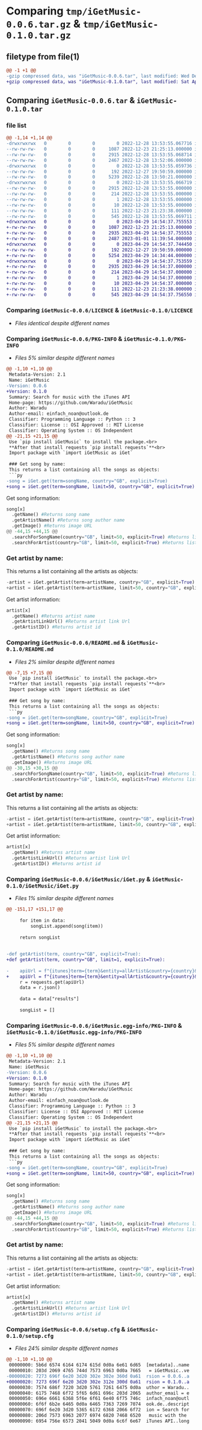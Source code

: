 # Comparing `tmp/iGetMusic-0.0.6.tar.gz` & `tmp/iGetMusic-0.1.0.tar.gz`

## filetype from file(1)

```diff
@@ -1 +1 @@
-gzip compressed data, was "iGetMusic-0.0.6.tar", last modified: Wed Dec 28 13:53:55 2022, max compression
+gzip compressed data, was "iGetMusic-0.1.0.tar", last modified: Sat Apr 29 14:54:37 2023, max compression
```

## Comparing `iGetMusic-0.0.6.tar` & `iGetMusic-0.1.0.tar`

### file list

```diff
@@ -1,14 +1,14 @@
-drwxrwxrwx   0        0        0        0 2022-12-28 13:53:55.067716 iGetMusic-0.0.6/
--rw-rw-rw-   0        0        0     1087 2022-12-23 21:25:13.000000 iGetMusic-0.0.6/LICENCE
--rw-rw-rw-   0        0        0     2915 2022-12-28 13:53:55.068714 iGetMusic-0.0.6/PKG-INFO
--rw-rw-rw-   0        0        0     2467 2022-12-28 13:52:06.000000 iGetMusic-0.0.6/README.md
-drwxrwxrwx   0        0        0        0 2022-12-28 13:53:55.059736 iGetMusic-0.0.6/iGetMusic/
--rw-rw-rw-   0        0        0      192 2022-12-27 19:50:59.000000 iGetMusic-0.0.6/iGetMusic/__init__.py
--rw-rw-rw-   0        0        0     5239 2022-12-28 13:50:21.000000 iGetMusic-0.0.6/iGetMusic/iGet.py
-drwxrwxrwx   0        0        0        0 2022-12-28 13:53:55.066719 iGetMusic-0.0.6/iGetMusic.egg-info/
--rw-rw-rw-   0        0        0     2915 2022-12-28 13:53:55.000000 iGetMusic-0.0.6/iGetMusic.egg-info/PKG-INFO
--rw-rw-rw-   0        0        0      214 2022-12-28 13:53:55.000000 iGetMusic-0.0.6/iGetMusic.egg-info/SOURCES.txt
--rw-rw-rw-   0        0        0        1 2022-12-28 13:53:55.000000 iGetMusic-0.0.6/iGetMusic.egg-info/dependency_links.txt
--rw-rw-rw-   0        0        0       10 2022-12-28 13:53:55.000000 iGetMusic-0.0.6/iGetMusic.egg-info/top_level.txt
--rw-rw-rw-   0        0        0      111 2022-12-23 21:23:38.000000 iGetMusic-0.0.6/pyproject.toml
--rw-rw-rw-   0        0        0      545 2022-12-28 13:53:55.069711 iGetMusic-0.0.6/setup.cfg
+drwxrwxrwx   0        0        0        0 2023-04-29 14:54:37.755553 iGetMusic-0.1.0/
+-rw-rw-rw-   0        0        0     1087 2022-12-23 21:25:13.000000 iGetMusic-0.1.0/LICENCE
+-rw-rw-rw-   0        0        0     2935 2023-04-29 14:54:37.755553 iGetMusic-0.1.0/PKG-INFO
+-rw-rw-rw-   0        0        0     2487 2023-01-01 11:39:54.000000 iGetMusic-0.1.0/README.md
+drwxrwxrwx   0        0        0        0 2023-04-29 14:54:37.744450 iGetMusic-0.1.0/iGetMusic/
+-rw-rw-rw-   0        0        0      192 2022-12-27 19:50:59.000000 iGetMusic-0.1.0/iGetMusic/__init__.py
+-rw-rw-rw-   0        0        0     5254 2023-04-29 14:34:44.000000 iGetMusic-0.1.0/iGetMusic/iGet.py
+drwxrwxrwx   0        0        0        0 2023-04-29 14:54:37.753559 iGetMusic-0.1.0/iGetMusic.egg-info/
+-rw-rw-rw-   0        0        0     2935 2023-04-29 14:54:37.000000 iGetMusic-0.1.0/iGetMusic.egg-info/PKG-INFO
+-rw-rw-rw-   0        0        0      214 2023-04-29 14:54:37.000000 iGetMusic-0.1.0/iGetMusic.egg-info/SOURCES.txt
+-rw-rw-rw-   0        0        0        1 2023-04-29 14:54:37.000000 iGetMusic-0.1.0/iGetMusic.egg-info/dependency_links.txt
+-rw-rw-rw-   0        0        0       10 2023-04-29 14:54:37.000000 iGetMusic-0.1.0/iGetMusic.egg-info/top_level.txt
+-rw-rw-rw-   0        0        0      111 2022-12-23 21:23:38.000000 iGetMusic-0.1.0/pyproject.toml
+-rw-rw-rw-   0        0        0      545 2023-04-29 14:54:37.756550 iGetMusic-0.1.0/setup.cfg
```

### Comparing `iGetMusic-0.0.6/LICENCE` & `iGetMusic-0.1.0/LICENCE`

 * *Files identical despite different names*

### Comparing `iGetMusic-0.0.6/PKG-INFO` & `iGetMusic-0.1.0/PKG-INFO`

 * *Files 5% similar despite different names*

```diff
@@ -1,10 +1,10 @@
 Metadata-Version: 2.1
 Name: iGetMusic
-Version: 0.0.6
+Version: 0.1.0
 Summary: Search for music with the iTunes API
 Home-page: https://github.com/Waradu/iGetMusic
 Author: Waradu
 Author-email: einfach_noan@outlook.de
 Classifier: Programming Language :: Python :: 3
 Classifier: License :: OSI Approved :: MIT License
 Classifier: Operating System :: OS Independent
@@ -21,15 +21,15 @@
 Use `pip install iGetMusic` to install the package.<br>
 **After that install requests `pip install requests`**<br>
 Import package with `import iGetMusic as iGet`
 
 ### Get song by name:
 This returns a list containing all the songs as objects:
 ```py
-song = iGet.get(term=songName, country="GB", explicit=True)
+song = iGet.get(term=songName, limit=50, country="GB", explicit=True)
 ```
 Get song information:
 ```py
 song[x]
   .getName() #Returns song name
   .getArtistName() #Returns song author name
   .getImage() #Returns image URL
@@ -44,15 +44,15 @@
   .searchForSongName(country="GB", limit=50, explicit=True) #Returns list with "limit" amount of songs based on song name as objects
   .searchForArtist(country="GB", limit=50, explicit=True) #Returns list with "limit" amount of artists based on song author name as objects
 ```
 
 ### Get artist by name:
 This returns a list containing all the artists as objects:
 ```py
-artist = iGet.getArtist(term=artistName, country="GB", explicit=True)
+artist = iGet.getArtist(term=artistName, limit=50, country="GB", explicit=True)
 ```
 Get artist information:
 ```py
 artist[x]
   .getName() #Returns artist name
   .getArtistLinkUrl() #Returns artist link Url
   .getArtistID() #Returns artist id
```

### Comparing `iGetMusic-0.0.6/README.md` & `iGetMusic-0.1.0/README.md`

 * *Files 2% similar despite different names*

```diff
@@ -7,15 +7,15 @@
 Use `pip install iGetMusic` to install the package.<br>
 **After that install requests `pip install requests`**<br>
 Import package with `import iGetMusic as iGet`
 
 ### Get song by name:
 This returns a list containing all the songs as objects:
 ```py
-song = iGet.get(term=songName, country="GB", explicit=True)
+song = iGet.get(term=songName, limit=50, country="GB", explicit=True)
 ```
 Get song information:
 ```py
 song[x]
   .getName() #Returns song name
   .getArtistName() #Returns song author name
   .getImage() #Returns image URL
@@ -30,15 +30,15 @@
   .searchForSongName(country="GB", limit=50, explicit=True) #Returns list with "limit" amount of songs based on song name as objects
   .searchForArtist(country="GB", limit=50, explicit=True) #Returns list with "limit" amount of artists based on song author name as objects
 ```
 
 ### Get artist by name:
 This returns a list containing all the artists as objects:
 ```py
-artist = iGet.getArtist(term=artistName, country="GB", explicit=True)
+artist = iGet.getArtist(term=artistName, limit=50, country="GB", explicit=True)
 ```
 Get artist information:
 ```py
 artist[x]
   .getName() #Returns artist name
   .getArtistLinkUrl() #Returns artist link Url
   .getArtistID() #Returns artist id
```

### Comparing `iGetMusic-0.0.6/iGetMusic/iGet.py` & `iGetMusic-0.1.0/iGetMusic/iGet.py`

 * *Files 1% similar despite different names*

```diff
@@ -151,17 +151,17 @@
 
     for item in data:
         songList.append(song(item))
 
     return songList
 
 
-def getArtist(term, country="GB", explicit=True):
+def getArtist(term, country="GB", limit=1, explicit=True):
 
-    apiUrl = f"{itunes}term={term}&entity=allArtist&country={country}&limit=1&explicit={'Yes' if explicit else 'No'}"
+    apiUrl = f"{itunes}term={term}&entity=allArtist&country={country}&limit={limit}&explicit={'Yes' if explicit else 'No'}"
     r = requests.get(apiUrl)
     data = r.json()
 
     data = data["results"]
 
     songList = []
```

### Comparing `iGetMusic-0.0.6/iGetMusic.egg-info/PKG-INFO` & `iGetMusic-0.1.0/iGetMusic.egg-info/PKG-INFO`

 * *Files 5% similar despite different names*

```diff
@@ -1,10 +1,10 @@
 Metadata-Version: 2.1
 Name: iGetMusic
-Version: 0.0.6
+Version: 0.1.0
 Summary: Search for music with the iTunes API
 Home-page: https://github.com/Waradu/iGetMusic
 Author: Waradu
 Author-email: einfach_noan@outlook.de
 Classifier: Programming Language :: Python :: 3
 Classifier: License :: OSI Approved :: MIT License
 Classifier: Operating System :: OS Independent
@@ -21,15 +21,15 @@
 Use `pip install iGetMusic` to install the package.<br>
 **After that install requests `pip install requests`**<br>
 Import package with `import iGetMusic as iGet`
 
 ### Get song by name:
 This returns a list containing all the songs as objects:
 ```py
-song = iGet.get(term=songName, country="GB", explicit=True)
+song = iGet.get(term=songName, limit=50, country="GB", explicit=True)
 ```
 Get song information:
 ```py
 song[x]
   .getName() #Returns song name
   .getArtistName() #Returns song author name
   .getImage() #Returns image URL
@@ -44,15 +44,15 @@
   .searchForSongName(country="GB", limit=50, explicit=True) #Returns list with "limit" amount of songs based on song name as objects
   .searchForArtist(country="GB", limit=50, explicit=True) #Returns list with "limit" amount of artists based on song author name as objects
 ```
 
 ### Get artist by name:
 This returns a list containing all the artists as objects:
 ```py
-artist = iGet.getArtist(term=artistName, country="GB", explicit=True)
+artist = iGet.getArtist(term=artistName, limit=50, country="GB", explicit=True)
 ```
 Get artist information:
 ```py
 artist[x]
   .getName() #Returns artist name
   .getArtistLinkUrl() #Returns artist link Url
   .getArtistID() #Returns artist id
```

### Comparing `iGetMusic-0.0.6/setup.cfg` & `iGetMusic-0.1.0/setup.cfg`

 * *Files 24% similar despite different names*

```diff
@@ -1,10 +1,10 @@
 00000000: 5b6d 6574 6164 6174 615d 0d0a 6e61 6d65  [metadata]..name
 00000010: 203d 2069 4765 744d 7573 6963 0d0a 7665   = iGetMusic..ve
-00000020: 7273 696f 6e20 3d20 302e 302e 360d 0a61  rsion = 0.0.6..a
+00000020: 7273 696f 6e20 3d20 302e 312e 300d 0a61  rsion = 0.1.0..a
 00000030: 7574 686f 7220 3d20 5761 7261 6475 0d0a  uthor = Waradu..
 00000040: 6175 7468 6f72 5f65 6d61 696c 203d 2065  author_email = e
 00000050: 696e 6661 6368 5f6e 6f61 6e40 6f75 746c  infach_noan@outl
 00000060: 6f6f 6b2e 6465 0d0a 6465 7363 7269 7074  ook.de..descript
 00000070: 696f 6e20 3d20 5365 6172 6368 2066 6f72  ion = Search for
 00000080: 206d 7573 6963 2077 6974 6820 7468 6520   music with the 
 00000090: 6954 756e 6573 2041 5049 0d0a 6c6f 6e67  iTunes API..long
```

